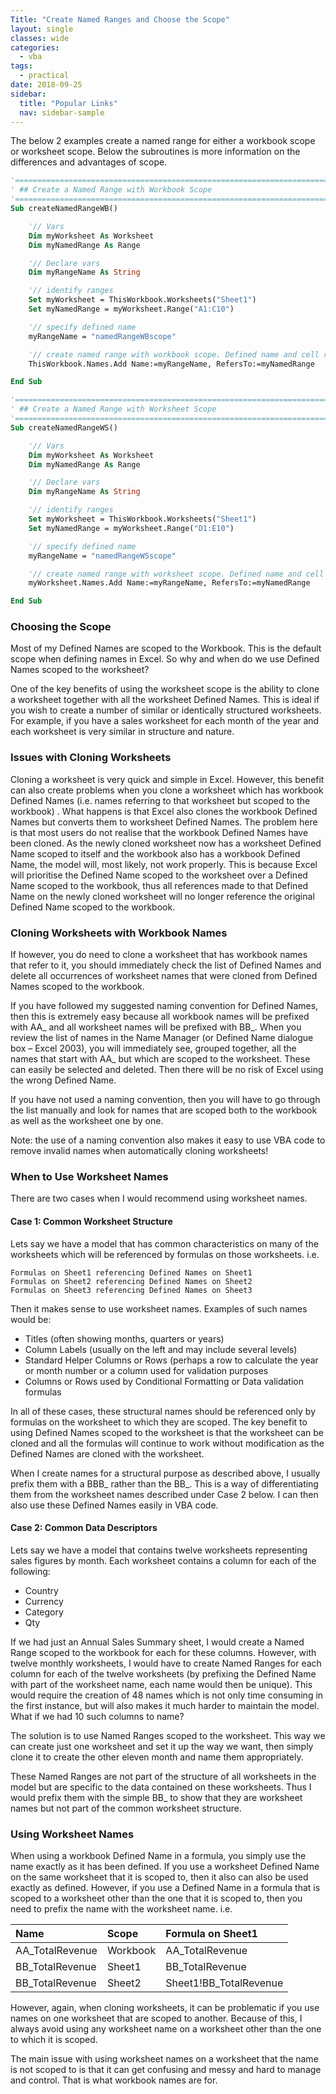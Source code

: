 ```yaml
---
Title: "Create Named Ranges and Choose the Scope"
layout: single
classes: wide
categories:
  - vba
tags:
  - practical  
date: 2018-09-25
sidebar:
  title: "Popular Links"
  nav: sidebar-sample
---
```


The below 2 examples create a named range for either a workbook scope or worksheet scope.
Below the subroutines is more information on the differences and advantages of scope.

```vb
'==================================================================================================
' ## Create a Named Range with Workbook Scope
'==================================================================================================
Sub createNamedRangeWB()

    '// Vars
    Dim myWorksheet As Worksheet
    Dim myNamedRange As Range

    '// Declare vars
    Dim myRangeName As String

    '// identify ranges
    Set myWorksheet = ThisWorkbook.Worksheets("Sheet1")
    Set myNamedRange = myWorksheet.Range("A1:C10")

    '// specify defined name
    myRangeName = "namedRangeWBscope"

    '// create named range with workbook scope. Defined name and cell range are as specified
    ThisWorkbook.Names.Add Name:=myRangeName, RefersTo:=myNamedRange

End Sub

'==================================================================================================
' ## Create a Named Range with Worksheet Scope
'==================================================================================================
Sub createNamedRangeWS()

    '// Vars
    Dim myWorksheet As Worksheet
    Dim myNamedRange As Range

    '// Declare vars
    Dim myRangeName As String

    '// identify ranges
    Set myWorksheet = ThisWorkbook.Worksheets("Sheet1")
    Set myNamedRange = myWorksheet.Range("D1:E10")

    '// specify defined name
    myRangeName = "namedRangeWSscope"

    '// create named range with worksheet scope. Defined name and cell range are as specified
    myWorksheet.Names.Add Name:=myRangeName, RefersTo:=myNamedRange

End Sub
```

### Choosing the Scope
Most of my Defined Names are scoped to the Workbook. This is the default scope when defining names in Excel. So why and when do we use Defined Names scoped to the worksheet?

One of the key benefits of using the worksheet scope is the ability to clone a worksheet together with all the worksheet Defined Names. This is ideal if you wish to create a number of similar or identically structured worksheets. For example, if you have a sales worksheet for each month of the year and each worksheet is very similar in structure and nature.

### Issues with Cloning Worksheets
Cloning a worksheet is very quick and simple in Excel. However, this benefit can also create problems when you clone a worksheet which has workbook Defined Names (i.e. names referring to that worksheet but scoped to the workbook) . What happens is that Excel also clones the workbook Defined Names but converts them to worksheet Defined Names. The problem here is that most users do not realise that the workbook Defined Names have been cloned. As the newly cloned worksheet now has a worksheet Defined Name scoped to itself and the workbook also has a workbook Defined Name, the model will, most likely, not work properly. This is because Excel will prioritise the Defined Name scoped to the worksheet over a Defined Name scoped to the workbook, thus all references made to that Defined Name on the newly cloned worksheet will no longer reference the original Defined Name scoped to the workbook.

### Cloning Worksheets with Workbook Names
If however, you do need to clone a worksheet that has workbook names that refer to it, you should immediately check the list of Defined Names and delete all occurrences of worksheet names that were cloned from Defined Names scoped to the workbook.

If you have followed my suggested naming convention for Defined Names, then this is extremely easy because all workbook names will be prefixed with AA_ and all worksheet names will be prefixed with BB_. When you review the list of names in the Name Manager (or Defined Name dialogue box – Excel 2003), you will immediately see, grouped together, all the names that start with AA_ but which are scoped to the worksheet. These can easily be selected and deleted. Then there will be no risk of Excel using the wrong Defined Name.

If you have not used a naming convention, then you will have to go through the list manually and look for names that are scoped both to the workbook as well as the worksheet one by one.

Note: the use of a naming convention also makes it easy to use VBA code to remove invalid names when automatically cloning worksheets!

### When to Use Worksheet Names
There are two cases when I would recommend using worksheet names.

#### Case 1: Common Worksheet Structure
Lets say we have a model that has common characteristics on many of the worksheets which will be referenced by formulas on those worksheets. i.e.

```
Formulas on Sheet1 referencing Defined Names on Sheet1
Formulas on Sheet2 referencing Defined Names on Sheet2
Formulas on Sheet3 referencing Defined Names on Sheet3
```

Then it makes sense to use worksheet names. Examples of such names would be:
- Titles (often showing months, quarters or years)
- Column Labels (usually on the left and may include several levels)
- Standard Helper Columns or Rows (perhaps a row to calculate the year or month number or a column used for validation purposes
- Columns or Rows used by Conditional Formatting or Data validation formulas

In all of these cases, these structural names should be referenced only by formulas on the worksheet to which they are scoped. The key benefit to using Defined Names scoped to the worksheet is that the worksheet can be cloned and all the formulas will continue to work without modification as the Defined Names are cloned with the worksheet.

When I create names for a structural purpose as described above, I usually prefix them with a BBB_ rather than the BB_. This is a way of differentiating them from the worksheet names described under Case 2 below. I can then also use these Defined Names easily in VBA code.

#### Case 2: Common Data Descriptors
Lets say we have a model that contains twelve worksheets representing sales figures by month. Each worksheet contains a column for each of the following:
- Country
- Currency
- Category
- Qty

If we had just an Annual Sales Summary sheet, I would create a Named Range scoped to the workbook for each for these columns. However, with twelve monthly worksheets, I would have to create Named Ranges for each column for each of the twelve worksheets (by prefixing the Defined Name with part of the worksheet name, each name would then be unique). This would require the creation of 48 names which is not only time consuming in the first instance, but will also makes it much harder to maintain the model. What if we had 10 such columns to name?

The solution is to use Named Ranges scoped to the worksheet. This way we can create just one worksheet and set it up the way we want, then simply clone it to create the other eleven month and name them appropriately.

These Named Ranges are not part of the structure of all worksheets in the model but are specific to the data contained on these worksheets. Thus I would prefix them with the simple BB_ to show that they are worksheet names but not part of the common worksheet structure.

### Using Worksheet Names
When using a workbook Defined Name in a formula, you simply use the name exactly as it has been defined. If you use a worksheet Defined Name on the same worksheet that it is scoped to, then it also can also be used exactly as defined. However, if you use a Defined Name in a formula that is scoped to a worksheet other than the one that it is scoped to, then you need to prefix the name with the worksheet name. i.e.

| Name            | Scope    | Formula on Sheet1      |
|:----------------|:---------|:-----------------------|
| AA_TotalRevenue | Workbook | AA_TotalRevenue        |
| BB_TotalRevenue | Sheet1   | BB_TotalRevenue        |
| BB_TotalRevenue | Sheet2   | Sheet1!BB_TotalRevenue |

However, again, when cloning worksheets, it can be problematic if you use names on one worksheet that are scoped to another. Because of this, I always avoid using any worksheet name on a worksheet other than the one to which it is scoped.

The main issue with using worksheet names on a worksheet that the name is not scoped to is that it can get confusing and messy and hard to manage and control. That is what workbook names are for.
